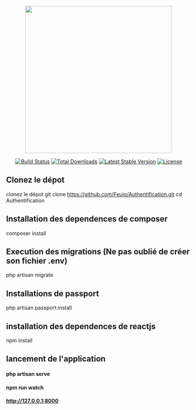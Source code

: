 <p align="center"><img src="https://res.cloudinary.com/dtfbvvkyp/image/upload/v1566331377/laravel-logolockup-cmyk-red.svg" width="400"></p>

<p align="center">
<a href="https://travis-ci.org/laravel/framework"><img src="https://travis-ci.org/laravel/framework.svg" alt="Build Status"></a>
<a href="https://packagist.org/packages/laravel/framework"><img src="https://poser.pugx.org/laravel/framework/d/total.svg" alt="Total Downloads"></a>
<a href="https://packagist.org/packages/laravel/framework"><img src="https://poser.pugx.org/laravel/framework/v/stable.svg" alt="Latest Stable Version"></a>
<a href="https://packagist.org/packages/laravel/framework"><img src="https://poser.pugx.org/laravel/framework/license.svg" alt="License"></a>
</p>

## Clonez le dépot
clonez le dépot
git clone https://github.com/Feujo/Authentification.git
cd Authentification
## Installation des dependences de composer
composer install
## Execution des migrations (Ne pas oublié de créer son fichier .env)
php artisan migrate
## Installations de passport
php artisan passport:install
## installation des dependences de reactjs
npm install
## lancement de l'application
#### php artisan serve 
#### npm run watch
#### http://127.0.0.1:8000

